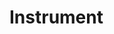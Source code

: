 <!--
 * #Author       : sterben(Duan)
 * #LastAuthor   : sterben(Duan)
 * #Date         : 2020-02-03 13:48:34
 * #lastTime     : 2020-02-07 22:56:37
 * #FilePath     : \README.md
 * #Description  : 
 -->

# Instrument
